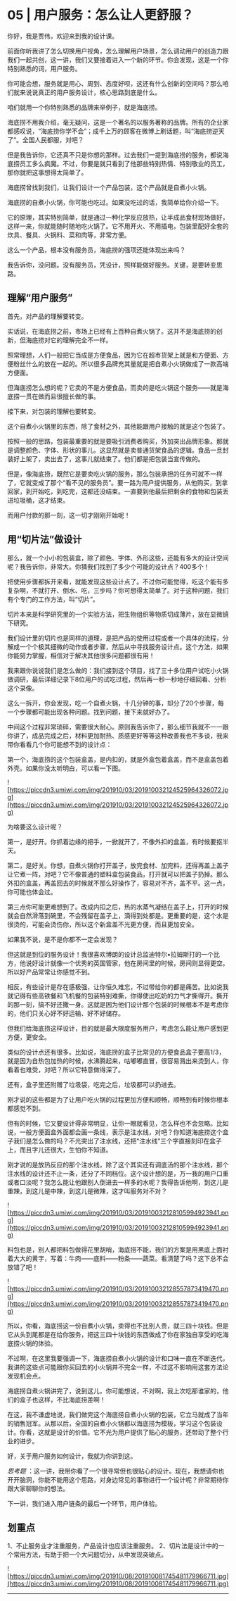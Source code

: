 # 05 | 用户服务：怎么让人更舒服？

你好，我是贾伟，欢迎来到我的设计课。

前面你听我讲了怎么切换用户视角，怎么理解用户场景，怎么调动用户的创造力跟我们一起共创，这一讲，我们又要接着进入一个新的环节。你会发现，这是一个你特别熟悉的词，用户服务。

你可能会想，服务就是用心、周到、态度好呗，这还有什么创新的空间吗？那么咱们就来说说真正的用户服务设计，核心思路到底是什么。

咱们就用一个你特别熟悉的品牌来举例子，就是海底捞。

海底捞不用我介绍，毫无疑问，这是一个著名的以服务著称的品牌。所有的企业家都感叹说，“海底捞你学不会”；成千上万的顾客在微博上刷话题，叫“海底捞逆天了”。全国人民都服，对吧？

但是我告诉你，它还真不只是你想的那样。过去我们一提到海底捞的服务，都说海底捞员工多么疯魔。不过，你要是就只看到了他那些特别热情、特别敬业的员工，那你就把这事想得太简单了。

海底捞曾找到我们，让我们设计一个产品包装，这个产品就是自煮小火锅。

海底捞的自煮小火锅，你可能也吃过。如果没吃过的话，我简单给你介绍一下。

它的原理，其实特别简单，就是通过一种化学反应放热，让半成品食材现场做好，这样一来，你就能随时随地吃火锅了。它不用开火、不用插电，包装里配好全套的炊具、餐具、火锅料、菜和肉等，非常方便。

这么一个产品，根本没有服务员，海底捞的强项还能体现出来吗？

我告诉你，没问题。没有服务员，凭设计，照样能做好服务。关键，是要转变思路。

## 理解“用户服务”

首先，对产品的理解要转变。

实话说，在海底捞之前，市场上已经有上百种自煮火锅了。这并不是海底捞的创新，但海底捞对它的理解完全不一样。

照常理想，人们一般把它当成是方便食品，因为它在超市货架上就是和方便面、方便粉丝什么的放在一起的。所以很多品牌充其量就是把自煮小火锅做成了一款高端方便面。

但海底捞怎么想的呢？它卖的不是方便食品，而卖的是吃火锅这个服务——就是海底捞一贯在做而且很擅长做的事。

接下来，对包装的理解也要转变。

这个自煮小火锅里的东西，除了食材之外，其他能跟用户接触的就是这个包装了。

按照一般的思路，包装最重要的就是要吸引消费者购买，外加突出品牌形象。那就是调整颜色、字体、形状的事儿。这显然就是卖普通货架食品的逻辑。食品一旦封装好上架了，卖出去了，这事儿就结束了。他们都是把包装当宣传做的。

但是，像海底捞，既然它是要卖吃火锅的服务，那么包装承担的任务可就不一样了，它就变成了那个“看不见的服务员”。要一路为用户提供服务，从他购买，到拿回家，到开始吃，到吃完，这都还没结束。一直要到他最后把剩余的食物和包装丢进垃圾桶，这才结束。

而用户付款的那一刻，这一切才刚刚开始呢！

## 用“切片法”做设计

那么，就一个小小的包装盒，除了颜色、字体、外形这些，还能有多大的设计空间呢？我告诉你，非常大。你猜我们找到了多少个可能的设计点？400多个！

把使用步骤都拆开来看，就能发现这些设计点了。不过你可能觉得，吃这个能有多复杂啊，不就打开、倒水、吃，三步吗？你可想得太简单了。对于这种问题，我们有个专门的工作方法，叫“切片”。

切片本来是科学研究里的一个实验方法，把生物组织等物质切成薄片，放在显微镜下研究。

我们设计里的切片也是同样的道理，是把产品的使用过程或者一个具体的流程，分解成一个个极其细微的动作或者步骤，然后从中寻找服务设计点。这个方法，如果你能努力掌握，相信对于解决其他很多问题都很有用！

我来跟你说说我们是怎么做的：我们接到这个项目，找了三十多位用户试吃小火锅做调研，最后详细记录下8位用户的试吃过程，然后再一秒一秒地仔细回看、分析这个录像。

这么一拆开，你会发现，吃一个自煮火锅，十几分钟的事，却分了20个步骤，每一个步骤都可能出现各种问题。找到问题，接下来就好办了。

中间这个过程非常琐碎，需要很大耐心。原则我告诉你了，那么细节我就不一一跟你讲了，成品完成之后，材料更加耐热、质感更好等等这种改善我也不多谈，我来带你看看几个你可能想不到的设计点：

第一个，海底捞的这个包装盒盖，是内扣的，就是外盒包着盒盖，而不是盒盖包着外壳。如果你没太听明白，可以看一下图。

![https://piccdn3.umiwi.com/img/201910/03/201910032124525964326072.jpg](https://piccdn3.umiwi.com/img/201910/03/201910032124525964326072.jpg)

为啥要这么设计呢？

第一，是好开。你抓着边缘的把手，一掀就开了，不像外扣的盒盖，有时候要抠半天。

第二，是好关。你想，自煮火锅你打开盖子，放完食材、加完料，还得再盖上盖子让它煮一阵，对吧？它不像普通的塑料盒包装食品，打开就可以把盖子扔掉。那么外扣的盒盖，再盖回去的时候就不那么好操作了，容易对不齐，盖不平。这一点，你可能也体会过。

第三点你可能更难想到了。改成内扣之后，热的水蒸气凝结在盖子上，打开的时候就会自然滑落到碗里，不会残留在盖子上，滴得到处都是。更重要的是，这个水是很烫的，可能会烫伤你，所以这个新盒盖不光更方便，而且更加安全。

如果我不说，是不是你都不一定会发现？

但这就是到位的服务设计！我很喜欢博朗的设计总监迪特尔•拉姆斯打的一个比方，他说好设计就像一个优秀的英国管家，他在房间里的时候，房间则显得更空。所以好产品常常让你感觉不到。

相反，有些设计是存在感极强，让你恒久难忘，不过带给你的都是痛苦。比如说我就记得有些高铁餐和飞机餐的包装特别难撕，你得使出吃奶的力气才撕得开。撕开的那一刻，搞不好还撒一身。这就是因为他们设计那个包装的时候根本不是考虑你的，他们只关心好不好运输、好不好储存。

但我们给海底捞这样设计，目的就是最大限度服务用户，考虑怎么能让用户感到更方便，更安全。

类似的设计点还有很多。比如说，海底捞的盒子比常见的方便食品盒子要高1/3，就是因为自热包加热的时候，水沸腾起来，咕嘟嘟直冒，很容易溅出来烫到人，你看着也难受，对吧？所以它特意做得深了。

还有，盒子里还附赠了垃圾袋，吃完之后，垃圾都可以扔进去。

刚才说的这些都是为了让用户吃火锅的过程更加方便和顺畅，顺畅到有时候你根本都感觉不到。

但有的时候，它又要设计得非常明显，让你一眼就看见，怎么样也不会忽略。比如说，一般方便面盒外面都会画一条线，表示是注水线，对吧？你知道海底捞这个盒子我们是怎么做的吗？不光突出了注水线，还把“注水线”三个字直接刻印在盒子上，而且字儿还很大，生怕你不知道。

刚才说的是放热反应的那个注水线，除了这个其实还有调底汤的那个注水线，那个注水线的设计还不止一条，还分了不同档位。这个设计想的是，万一我的用户口重或者口淡呢？我怎么能让他跟别人倒进去一样多的水呢？我得告诉他啊，到这儿是重辣，到这儿是中辣，到这儿是微辣，这才叫服务对不对？

![https://piccdn3.umiwi.com/img/201910/03/201910032128105994923941.png](https://piccdn3.umiwi.com/img/201910/03/201910032128105994923941.png)

料包也是，别人都把料包做得花里胡哨，海底捞不能，我们的方案是用黑底上面衬着大大的黄字，写着：牛肉——底料——粉条——蔬菜。看清楚了吗？这下总不会放错了吧！

![https://piccdn3.umiwi.com/img/201910/03/201910032128557873419470.png](https://piccdn3.umiwi.com/img/201910/03/201910032128557873419470.png)

所以，你看，海底捞这一份自煮小火锅，卖得也不比别人贵，就三四十块钱。但是它从头到尾都是在给你服务，把这三四十块钱的东西做成了你在家独自享受的吃海底捞火锅的体验。

不过啊，在这里我要强调一下，海底捞自煮小火锅的设计和口味一直在不断迭代，我讲的这些点可能跟你买回去的小火锅并不完全一样，不过这不影响用这套方法论发现机会点。

海底捞自煮火锅讲完了，说到这儿，你可能想说，不对啊，我上次吃那谁家的，他们的盒子也这样，不比海底捞差啊！

在这，我不谦虚地说，我们做完这个海底捞自煮小火锅的包装，它立马就成了当年的销售冠军。从那以后，全国的自煮小火锅都以海底捞为模板，学习这个包装设计。你看，这就是设计的价值。它不光为用户提供了贴心的服务，还带动了整个行业的进步。

好，关于用户服务如何设计，我就为你讲到这。

 *思考题* ：这一讲，我带你看了一个很寻常但也很贴心的设计。现在，我想请你也开开脑洞，你能不能用这个思路，对身边常见的事物进行一个设计呢？非常期待你跟大家聊聊你的想法。

下一讲，我们进入用户链条的最后一个环节，用户体验。

## 划重点

1、不止服务业才注重服务，产品设计也应该注重服务。
2、切片法是设计中的一个常用方法，有助于把一个大问题切分，从中发现突破点。

![https://piccdn3.umiwi.com/img/201910/08/201910081745481179966711.jpg](https://piccdn3.umiwi.com/img/201910/08/201910081745481179966711.jpg)

---
